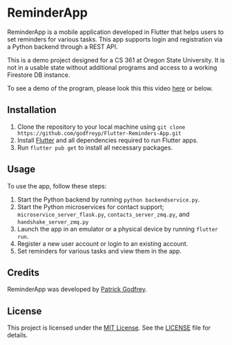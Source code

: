 # ReminderApp

ReminderApp is a mobile application developed in Flutter that helps users to set reminders for various tasks. This app supports login and registration via a Python backend through a REST API.

This is a demo project designed for a CS 361 at Oregon State University. It is not in a usable state without additional programs and access to a working Firestore DB instance.

To see a demo of the program, please look this this video [here](https://youtu.be/elT2HcW3eBg) or below.

## Installation

1. Clone the repository to your local machine using `git clone https://github.com/godfreyp/Flutter-Reminders-App.git`
2. Install [Flutter](https://flutter.dev/docs/get-started/install) and all dependencies required to run Flutter apps.
3. Run `flutter pub get` to install all necessary packages.

## Usage

To use the app, follow these steps:

1. Start the Python backend by running `python backendservice.py`.
2. Start the Python microservices for contact support; `microservice_server_flask.py`, `contacts_server_zmq.py`, and `handshake_server_zmq.py`
2. Launch the app in an emulator or a physical device by running `flutter run`.
3. Register a new user account or login to an existing account.
4. Set reminders for various tasks and view them in the app.

## Credits

ReminderApp was developed by [Patrick Godfrey](https://github.com/godfreyp).

## License

This project is licensed under the [MIT License](https://opensource.org/licenses/MIT). See the [LICENSE](MIT-LICENSE) file for details.

